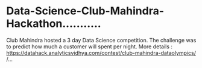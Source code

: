 # Data-Science-Club-Mahindra-Hackathon...........
Club Mahindra hosted a 3 day Data Science competition. The challenge was to predict how much a customer will spent per night. More details : https://datahack.analyticsvidhya.com/contest/club-mahindra-dataolympics/
/...
